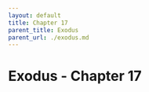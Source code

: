 ```yaml
---
layout: default
title: Chapter 17
parent_title: Exodus
parent_url: ./exodus.md
---
```


# Exodus - Chapter 17
